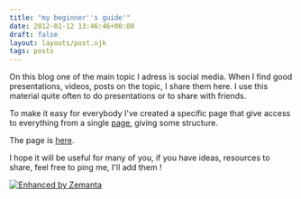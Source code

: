 ```yaml
---
title: "my beginner''s guide'"
date: 2012-01-12 13:46:46+00:00
draft: false
layout: layouts/post.njk
tags: posts
---
```


On this blog one of the main topic I adress is social media.
When I find good presentations, videos, posts on the topic, I share them here.
I use this material quite often to do presentations or to share with friends.

To make it easy for everybody I've created a specific page that give access to everything from a single [page](http://laurentmaumet.com/english/social-media/), giving some structure.

The page is [here](http://laurentmaumet.com/english/social-media/).

I hope it will be useful for many of you, if you have ideas, resources to share, feel free to ping me, I'll add them !


[![Enhanced by Zemanta](http://img.zemanta.com/zemified_a.png?x-id=1c50be96-460d-43a2-b23e-53b58563c0f1)
](http://www.zemanta.com/)

